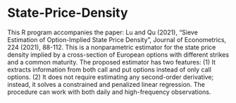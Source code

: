 # State-Price-Density
This R program accompanies the paper: Lu and Qu (2021), “Sieve Estimation of Option-Implied State Price Density”, Journal of Econometrics, 224 (2021), 88-112.
This is a nonparametric estimator for the state price density implied by a cross-section of European options with different strikes and a common maturity. The proposed estimator has two features: (1) It extracts information from both call and put options instead of only call options. (2) It does not require estimating any second-order derivative; instead, it solves a constrained and penalized linear regression. The procedure can work with both daily and high-frequency observations.
